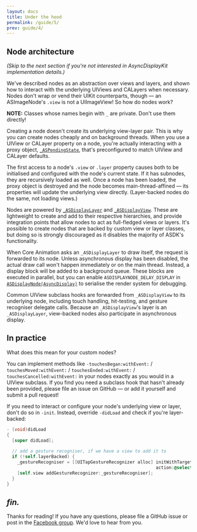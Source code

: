 ```yaml
---
layout: docs
title: Under the hood
permalink: /guide/5/
prev: guide/4/
---
```


## Node architecture

*(Skip to the next section if you're not interested in AsyncDisplayKit implementation details.)*

We've described nodes as an abstraction over views and layers, and shown how to
interact with the underlying UIViews and CALayers when necessary.  Nodes don't
wrap or vend their UIKit counterparts, though &mdash; an ASImageNode's `.view`
is not a UIImageView!  So how do nodes work?

**NOTE:**  Classes whose names begin with `_` are private.  Don't use them
directly!

Creating a node doesn't create its underlying view-layer pair.  This is why you
can create nodes cheaply and on background threads.  When you use a UIView or
CALayer property on a node, you're actually interacting with a proxy object,
[`_ASPendingState`](https://github.com/facebook/AsyncDisplayKit/blob/master/AsyncDisplayKit/Private/_ASPendingState.h),
that's preconfigured to match UIView and CALayer defaults.

The first access to a node's `.view` or `.layer` property causes both to be
initialised and configured with the node's current state.  If it has subnodes,
they are recursively loaded as well.  Once a node has been loaded, the proxy
object is destroyed and the node becomes main-thread-affined &mdash; its
properties will update the underlying view directly.  (Layer-backed nodes do
the same, not loading views.)

Nodes are powered by
[`_ASDisplayLayer`](https://github.com/facebook/AsyncDisplayKit/blob/master/AsyncDisplayKit/Details/_ASDisplayLayer.h)
and
[`_ASDisplayView`](https://github.com/facebook/AsyncDisplayKit/blob/master/AsyncDisplayKit/Details/_ASDisplayView.h).
These are lightweight to create and add to their respective hierarchies, and
provide integration points that allow nodes to act as full-fledged views or
layers.  It's possible to create nodes that are backed by custom view or layer
classes, but doing so is strongly discouraged as it disables the majority of
ASDK's functionality.  

When Core Animation asks an `_ASDisplayLayer` to draw itself, the request is
forwarded to its node.  Unless asynchronous display has been disabled, the
actual draw call won't happen immediately or on the main thread.  Instead, a
display block will be added to a background queue.  These blocks are executed
in parallel, but you can enable `ASDISPLAYNODE_DELAY_DISPLAY` in
[`ASDisplayNode(AsyncDisplay)`](https://github.com/facebook/AsyncDisplayKit/blob/master/AsyncDisplayKit/Private/ASDisplayNode%2BAsyncDisplay.mm)
to serialise the render system for debugging.

Common UIView subclass hooks are forwarded from `_ASDisplayView` to its
underlying node, including touch handling, hit-testing, and gesture recogniser
delegate calls.  Because an `_ASDisplayView`'s layer is an `_ASDisplayLayer`,
view-backed nodes also participate in asynchronous display.

## In practice

What does this mean for your custom nodes?

You can implement methods like `-touchesBegan:withEvent:` /
`touchesMoved:withEvent:` / `touchesEnded:withEvent:` /
`touchesCancelled:withEvent:` in your nodes exactly as you would in a UIView
subclass.  If you find you need a subclass hook that hasn't already been
provided, please file an issue on GitHub &mdash; or add it yourself and submit a
pull request!

If you need to interact or configure your node's underlying view or layer,
don't do so in `-init`.  Instead, override `-didLoad` and check if you're
layer-backed:

```objective-c
- (void)didLoad
{
  [super didLoad];
 
  // add a gesture recogniser, if we have a view to add it to
  if (!self.layerBacked) {
    _gestureRecogniser = [[UITapGestureRecognizer alloc] initWithTarget:self
                                                         action:@selector(_tap:)];
    [self.view addGestureRecognizer:_gestureRecogniser];
  }
}
```

## *fin.*

Thanks for reading!  If you have any questions, please file a GitHub issue or
post in the [Facebook group](https://www.facebook.com/groups/551597518288687).
We'd love to hear from you.
